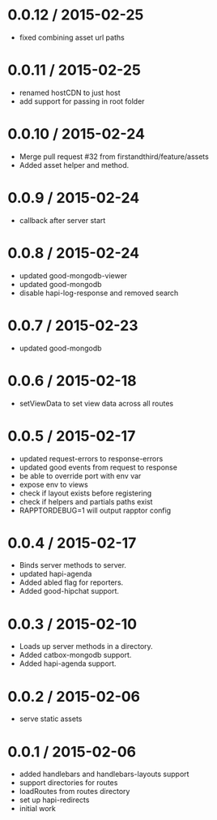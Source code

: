 
0.0.12 / 2015-02-25
==================

  * fixed combining asset url paths


0.0.11 / 2015-02-25
==================

  * renamed hostCDN to just host
  * add support for passing in root folder


0.0.10 / 2015-02-24
==================

  * Merge pull request #32 from firstandthird/feature/assets
  * Added asset helper and method.

0.0.9 / 2015-02-24
==================

  * callback after server start


0.0.8 / 2015-02-24
==================

  * updated good-mongodb-viewer
  * updated good-mongodb
  * disable hapi-log-response and removed search


0.0.7 / 2015-02-23
==================

  * updated good-mongodb


0.0.6 / 2015-02-18
==================

  * setViewData to set view data across all routes


0.0.5 / 2015-02-17
==================

  * updated request-errors to response-errors
  * updated good events from request to response
  * be able to override port with env var
  * expose env to views
  * check if layout exists before registering
  * check if helpers and partials paths exist
  * RAPPTORDEBUG=1 will output rapptor config


0.0.4 / 2015-02-17
==================

  * Binds server methods to server.
  * updated hapi-agenda
  * Added abled flag for reporters.
  * Added good-hipchat support.

0.0.3 / 2015-02-10
==================

  * Loads up server methods in a directory.
  * Added catbox-mongodb support.
  * Added hapi-agenda support.

0.0.2 / 2015-02-06
==================

  * serve static assets


0.0.1 / 2015-02-06
==================

  * added handlebars and handlebars-layouts support
  * support directories for routes
  * loadRoutes from routes directory
  * set up hapi-redirects
  * initial work

